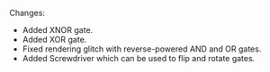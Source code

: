 Changes:

* Added XNOR gate.
* Added XOR gate.
* Fixed rendering glitch with reverse-powered AND and OR gates.
* Added Screwdriver which can be used to flip and rotate gates.
